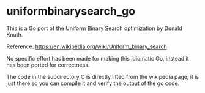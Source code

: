 # uniformbinarysearch_go

This is a Go port of the Uniform Binary Search optimization by Donald Knuth.

Reference: https://en.wikipedia.org/wiki/Uniform_binary_search

No specific effort has been made for making this idiomatic Go, instead it has been ported for correctness.

The code in the subdirectory C is directly lifted from the wikipedia page, it is just there so you can compile it and verify the output of the go code.